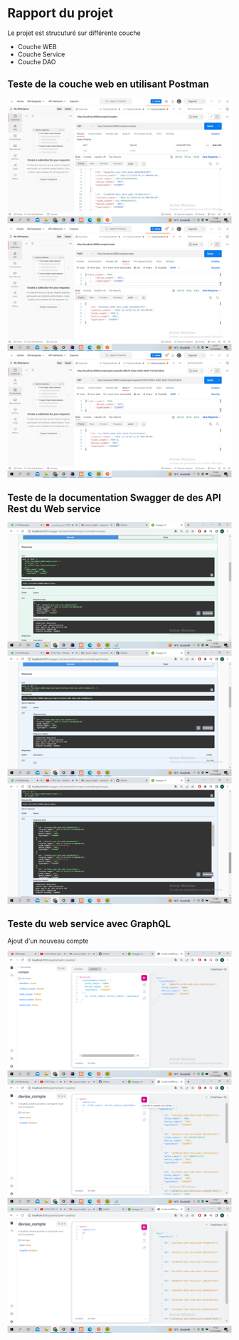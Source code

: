 <h1>Rapport du projet</h1>

<p>Le projet est strucuturé sur différente couche</p>
<ul>
<li>Couche WEB</li>
<li>Couche Service</li>
<li>Couche DAO</li>
</ul>
<h2>Teste de la couche web en utilisant  Postman</h2>

<img src="screens/postman.PNG">

<img src="screens/postman%20ajouter.PNG">

<img src="screens/postman%20findbyid.PNG">

<h2>Teste de la documentation Swagger de des API Rest du Web service</h2>

<img src="screens/ajouterSwagger.png">
<img src="screens/findbyidswagger.png">
<img src="screens/findallswagger.png">

<h2>Teste du web service avec GraphQL</h2>
<p>Ajout d'un nouveau compte</p>
<img src="screens/ajoutergraphql.png">
<img src="screens/findallGraphql.png">
<img src="screens/findbyidGraphql.png">